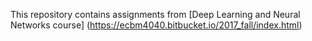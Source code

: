 This repository contains assignments from [Deep Learning and Neural Networks course] (https://ecbm4040.bitbucket.io/2017_fall/index.html)
